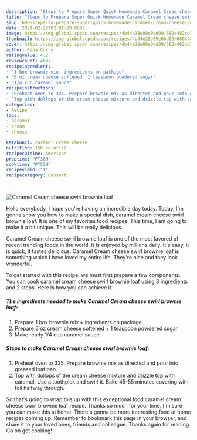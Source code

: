 ```yaml
---
description: "Steps to Prepare Super Quick Homemade Caramel Cream cheese swirl brownie loaf"
title: "Steps to Prepare Super Quick Homemade Caramel Cream cheese swirl brownie loaf"
slug: 690-steps-to-prepare-super-quick-homemade-caramel-cream-cheese-swirl-brownie-loaf
date: 2021-02-22T02:01:29.688Z
image: https://img-global.cpcdn.com/recipes/4b44e28e89e0bd09/680x482cq70/caramel-cream-cheese-swirl-brownie-loaf-recipe-main-photo.jpg
thumbnail: https://img-global.cpcdn.com/recipes/4b44e28e89e0bd09/680x482cq70/caramel-cream-cheese-swirl-brownie-loaf-recipe-main-photo.jpg
cover: https://img-global.cpcdn.com/recipes/4b44e28e89e0bd09/680x482cq70/caramel-cream-cheese-swirl-brownie-loaf-recipe-main-photo.jpg
author: Rena Curry
ratingvalue: 4.2
reviewcount: 4607
recipeingredient:
- "1 box brownie mix  ingredients on package"
- "6 oz cream cheese softened  1 teaspoon powdered sugar"
- "1/4 cup caramel sauce"
recipeinstructions:
- "Preheat oven to 325. Prepare brownie mix as directed and pour into greased loaf pan."
- "Top with dollops of the cream cheese mixture and drizzle top with caramel. Use a toothpick and swirl it. Bake 45-55 minutes covering with foil halfway through."
categories:
- Recipe
tags:
- caramel
- cream
- cheese

katakunci: caramel cream cheese 
nutrition: 156 calories
recipecuisine: American
preptime: "PT36M"
cooktime: "PT53M"
recipeyield: "1"
recipecategory: Dessert

---
```



![Caramel Cream cheese swirl brownie loaf](https://img-global.cpcdn.com/recipes/4b44e28e89e0bd09/680x482cq70/caramel-cream-cheese-swirl-brownie-loaf-recipe-main-photo.jpg)

Hello everybody, I hope you're having an incredible day today. Today, I'm gonna show you how to make a special dish, caramel cream cheese swirl brownie loaf. It is one of my favorites food recipes. This time, I am going to make it a bit unique. This will be really delicious.

Caramel Cream cheese swirl brownie loaf is one of the most favored of recent trending foods in the world. It is enjoyed by millions daily. It's easy, it is quick, it tastes delicious. Caramel Cream cheese swirl brownie loaf is something which I have loved my entire life. They're nice and they look wonderful.




To get started with this recipe, we must first prepare a few components. You can cook caramel cream cheese swirl brownie loaf using 3 ingredients and 2 steps. Here is how you can achieve it.

<!--inarticleads1-->

##### The ingredients needed to make Caramel Cream cheese swirl brownie loaf:

1. Prepare 1 box brownie mix + ingredients on package
1. Prepare 6 oz cream cheese softened + 1 teaspoon powdered sugar
1. Make ready 1/4 cup caramel sauce




<!--inarticleads2-->

##### Steps to make Caramel Cream cheese swirl brownie loaf:

1. Preheat oven to 325. Prepare brownie mix as directed and pour into greased loaf pan.
1. Top with dollops of the cream cheese mixture and drizzle top with caramel. Use a toothpick and swirl it. Bake 45-55 minutes covering with foil halfway through.




So that's going to wrap this up with this exceptional food caramel cream cheese swirl brownie loaf recipe. Thanks so much for your time. I'm sure you can make this at home. There's gonna be more interesting food at home recipes coming up. Remember to bookmark this page in your browser, and share it to your loved ones, friends and colleague. Thanks again for reading. Go on get cooking!
